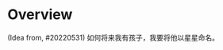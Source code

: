 # Overview

(Idea from, #20220531) 如何将来我有孩子，我要将他以星星命名。<!--(Reference) Unposed WeChat 20220531: Last night drive in Vancouver， 初来乍到时的热情。¶唯有那片星空🌃提醒着我，在永恒的宇宙面前凡事的琐碎追求都是那般微不足道。¶也正因为没有什么失去是真的好值得叹息的，我们才更可以毫无顾虑的走出自己的道路。¶如果将来我有孩子，我要将它以星星✨命名；如果还有梦想没有实现，我要让它与星星同进同灭；我希望这是我梦想起飞和结束的地方：追着星星奔跑。-->